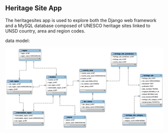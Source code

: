 ## Heritage Site App
The heritagesites app is used to explore both the Django web framework and a MySQL database composed of UNESCO heritage sites linked to UNSD country, area and region codes.

data model:

![data-model](./static/img/data-model.png)